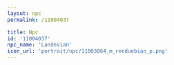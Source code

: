 ```yaml
---
layout: npc
permalink: /11004037

title: Npc
id: '11004037'
npc_name: 'Landevian'
icon_url: 'portrait/npc/11003864_m_renduebian_p.png'
---
```

